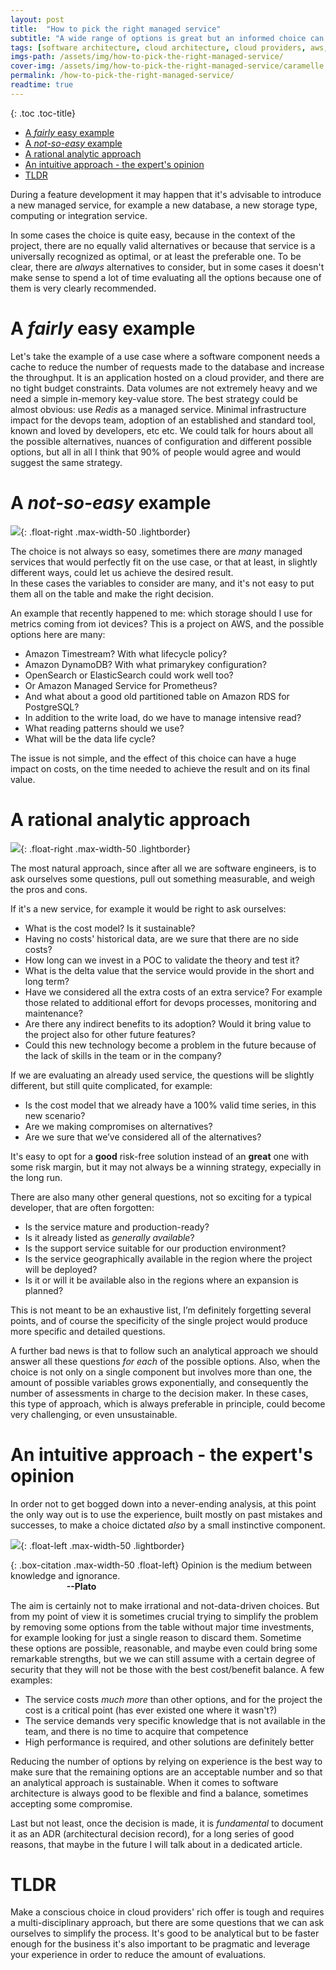 ```yaml
---
layout: post
title:  "How to pick the right managed service"
subtitle: "A wide range of options is great but an informed choice can be quite time-consuming"
tags: [software architecture, cloud architecture, cloud providers, aws, managed services, cloud services, cloud cost]
imgs-path: /assets/img/how-to-pick-the-right-managed-service/
cover-img: /assets/img/how-to-pick-the-right-managed-service/caramelle.jpg
permalink: /how-to-pick-the-right-managed-service/
readtime: true
---
```


{: .toc .toc-title}
- [A *fairly* easy example](#a-fairly-easy-example)
- [A *not-so-easy* example](#a-not-so-easy-example)
- [A rational analytic approach](#a-rational-analytic-approach)
- [An intuitive approach - the expert's opinion](#an-intuitive-approach---the-experts-opinion)
- [TLDR](#tldr)

During a feature development it may happen that it's advisable to introduce a new managed service, for example a new database, a new storage type, computing or integration service.

In some cases the choice is quite easy, because in the context of the project, there are no equally valid alternatives or because that service is a universally recognized as optimal, or at least the preferable one.
To be clear, there are *always* alternatives to consider, but in some cases it doesn't make sense to spend a lot of time evaluating all the options because one of them is very clearly recommended.

# A *fairly* easy example

Let's take the example of a use case where a software component needs a cache to reduce the number of requests made to the database and increase the throughput. It is an application hosted on a cloud provider, and there are no tight budget constraints. Data volumes are not extremely heavy and we need a simple in-memory key-value store. The best strategy could be almost obvious: use *Redis* as a managed service. Minimal infrastructure impact for the devops team, adoption of an established and standard tool, known and loved by developers, etc etc.
We could talk for hours about all the possible alternatives, nuances of configuration and different possible options, but all in all I think that 90% of people would agree and would suggest the same strategy.

# A *not-so-easy* example

![]({{page.imgs-path}}headache.jpg){: .float-right .max-width-50 .lightborder}

The choice is not always so easy, sometimes there are *many* managed services that would perfectly fit on the use case, or that at least, in slightly different ways, could let us achieve the desired result.  
In these cases the variables to consider are many, and it's not easy to put them all on the table and make the right decision.

An example that recently happened to me: which storage should I use for metrics coming from iot devices? This is a project on AWS, and the possible options here are many:  
- Amazon Timestream? With what lifecycle policy?  
- Amazon DynamoDB? With what primarykey configuration?  
- OpenSearch or ElasticSearch could work well too?  
- Or Amazon Managed Service for Prometheus?  
- And what about a good old partitioned table on Amazon RDS for PostgreSQL?  
- In addition to the write load, do we have to manage intensive read?  
- What reading patterns should we use?  
- What will be the data life cycle?

The issue is not simple, and the effect of this choice can have a huge impact on costs, on the time needed to achieve the result and on its final value.

# A rational analytic approach
![]({{page.imgs-path}}abacus.jpg){: .float-right .max-width-50 .lightborder}

The most natural approach, since after all we are software engineers, is to ask ourselves some questions, pull out something measurable, and weigh the pros and cons.
 
If it's a new service, for example it would be right to ask ourselves:

- What is the cost model? Is it sustainable?
- Having no costs' historical data, are we sure that there are no side costs?
- How long can we invest in a POC to validate the theory and test it?
- What is the delta value that the service would provide in the short and long term?
- Have we considered all the extra costs of an extra service? For example those related to additional effort for devops processes, monitoring and maintenance?
- Are there any indirect benefits to its adoption? Would it bring value to the project also for other future features?
- Could this new technology become a problem in the future because of the lack of skills in the team or in the company?

If we are evaluating an already used service, the questions will be slightly different, but still quite complicated, for example:

- Is the cost model that we already have a 100% valid time series, in this new scenario?
- Are we making compromises on alternatives?
- Are we sure that we’ve considered all of the alternatives?

It's easy to opt for a **good** risk-free solution instead of an **great** one with some risk margin, but it may not always be a winning strategy, expecially  in the long run.

There are also many other general questions, not so exciting for a typical developer, that are often forgotten:
- Is the service mature and production-ready?
- Is it already listed as *generally available*?
- Is the support service suitable for our production environment?
- Is the service geographically available in the region where the project will be deployed?
- Is it or will it be available also in the regions where an expansion is planned?

This is not meant to be an exhaustive list, I’m definitely forgetting several points, and of course the specificity of the single project would produce more specific and detailed questions.

A further bad news is that to follow such an analytical approach we should answer all these questions *for each* of the possible options.
Also, when the choice is not only on a single component but involves more than one, the amount of possible variables grows exponentially, and consequently the number of assessments in charge to the decision maker.
In these cases, this type of approach, which is always preferable in principle, could become very challenging, or even unsustainable.

#  An intuitive approach - the expert's opinion

In order not to get bogged down into a never-ending analysis, at this point the only way out is to use the experience, built mostly on past mistakes and successes, to make a choice dictated *also* by a small instinctive component.

![]({{page.imgs-path}}platone.jpg){: .float-left .max-width-50 .lightborder}

{: .box-citation .max-width-50 .float-left}
Opinion is the medium between knowledge and ignorance.  
&emsp; &emsp; &emsp; &emsp; &emsp; **--Plato**

The aim is certainly not to make irrational and not-data-driven choices. But from my point of view it is sometimes crucial trying to simplify the problem by removing some options from the table without major time investments, for example looking for just a single reason to discard them. Sometime these options are possible, reasonable, and maybe even could bring some remarkable strengths, but we we can still assume with a certain degree of security that they will not be those with the best cost/benefit balance.
A few examples:
- The service costs *much more* than other options, and for the project the cost is a critical point (has ever existed one where it wasn't?)
- The service demands very specific knowledge that is not available in the team, and there is no time to acquire that competence
- High performance is required, and other solutions are definitely better

Reducing the number of options by relying on experience is the best way to make sure that the remaining options are an acceptable number and so that an analytical approach is sustainable.
When it comes to software architecture is always good to be flexible and find a balance, sometimes accepting some compromise.

Last but not least, once the decision is made, it is *fundamental* to document it as an ADR (architectural decision record), for a long series of good reasons, that maybe in the future I will talk about in a dedicated article.

# TLDR
Make a conscious choice in cloud providers' rich offer is tough and requires a multi-disciplinary approach, but there are some questions that we can ask ourselves to simplify the process. 
It's good to be analytical but to be faster enough for the business it's also important to be pragmatic and leverage your experience in order to reduce the amount of evaluations.

